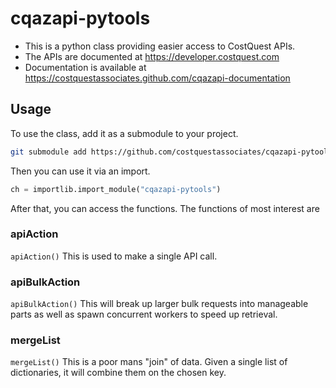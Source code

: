 # cqazapi-pytools

* This is a python class providing easier access to CostQuest APIs.
* The APIs are documented at https://developer.costquest.com
* Documentation is available at https://costquestassociates.github.com/cqazapi-documentation

## Usage

To use the class, add it as a submodule to your project.
```bash
git submodule add https://github.com/costquestassociates/cqazapi-pytools
```

Then you can use it via an import.
```python
ch = importlib.import_module("cqazapi-pytools")
```

After that, you can access the functions. The functions of most interest are

### apiAction
`apiAction()`
This is used to make a single API call.

### apiBulkAction
`apiBulkAction()`
This will break up larger bulk requests into manageable parts as well as spawn concurrent workers to speed up retrieval.

### mergeList
`mergeList()`
This is a poor mans "join" of data. Given a single list of dictionaries, it will combine them on the chosen key.